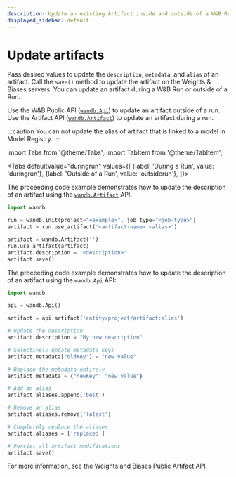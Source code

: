 ```yaml
---
description: Update an existing Artifact inside and outside of a W&B Run.
displayed_sidebar: default
---
```


# Update artifacts

<head>
  <title>Update artifacts</title>
</head>

Pass desired values to update the `description`, `metadata`, and `alias` of an artifact. Call the `save()` method to update the artifact on the Weights & Biases servers. You can update an artifact during a W&B Run or outside of a Run.

Use the W&B Public API ([`wandb.Api`](https://docs.wandb.ai/ref/python/public-api/api)) to update an artifact outside of a run. Use the Artifact API ([`wandb.Artifact`](https://docs.wandb.ai/ref/python/artifact)) to update an artifact during a run.

:::caution
You can not update the alias of artifact that is linked to a model in Model Registry.
:::


import Tabs from '@theme/Tabs';
import TabItem from '@theme/TabItem';

<Tabs
  defaultValue="duringrun"
  values={[
    {label: 'During a Run', value: 'duringrun'},
    {label: 'Outside of a Run', value: 'outsiderun'},
  ]}>
  <TabItem value="duringrun">

The proceeding code example demonstrates how to update the description of an artifact using the [`wandb.Artifact`](https://docs.wandb.ai/ref/python/artifact) API:

```python
import wandb

run = wandb.init(project="<example>", job_type="<job-type>")
artifact = run.use_artifact('<artifact-name>:<alias>')

artifact = wandb.Artifact('')
run.use_artifact(artifact)
artifact.description = '<description>'
artifact.save()
```
  </TabItem>
  <TabItem value="outsiderun">

The proceeding code example demonstrates how to update the description of an artifact using the `wandb.Api` API:

```python
import wandb

api = wandb.Api()

artifact = api.artifact('entity/project/artifact:alias')

# Update the description
artifact.description = "My new description"

# Selectively update metadata keys
artifact.metadata["oldKey"] = "new value"

# Replace the metadata entirely
artifact.metadata = {"newKey": "new value"}

# Add an alias
artifact.aliases.append('best')

# Remove an alias
artifact.aliases.remove('latest')

# Completely replace the aliases
artifact.aliases = ['replaced']

# Persist all artifact modifications
artifact.save()
```

For more information, see the Weights and Biases [Public Artifact API](https://docs.wandb.ai/ref/python/public-api/artifact).
  </TabItem>
</Tabs>
